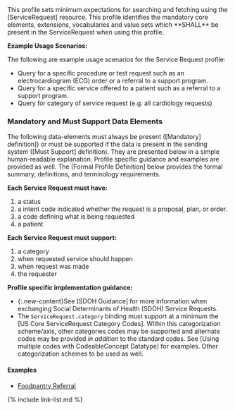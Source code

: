 <div markdown="1" class="new-content">
This profile sets minimum expectations for searching and fetching  using the [ServiceRequest] resource. This profile identifies the mandatory core elements, extensions, vocabularies and value sets which **SHALL** be present in the ServiceRequest when using this profile.

**Example Usage Scenarios:**

The following are example usage scenarios for the Service Request profile:

-   Query for a specific procedure or test request such as an electrocardiogram (ECG) order or a referral to a support program.
-   Query for a specific service offered to a patient such as a referral to a support program.
-   Query for category of service request (e.g. all cardiology requests)


### Mandatory and Must Support Data Elements

The following data-elements must always be present ([Mandatory] definition]) or must be supported if the data is present in the sending system ([Must Support] definition). They are presented below in a simple human-readable explanation.  Profile specific guidance and examples are provided as well.  The [Formal Profile Definition] below provides the  formal summary, definitions, and  terminology requirements.

**Each Service Request must have:**

1.  a status
1.  a intent code indicated whether the request is a proposal, plan, or order.
3.  a code defining what is being requested
4.  a patient

**Each Service Request must support:**

1.  a category
1.  when requested service should happen
1.  when request was made
1.  the requester

**Profile specific implementation guidance:**

- {:.new-content}See [SDOH Guidance] for more information when exchanging Social Determinants of Health (SDOH) Service Requests.
- The `ServiceRequest.category` binding must support at a minimum the [US Core ServiceRequest
Category Codes].  Within this categorization scheme/axis, other categories codes may be supported and alternate codes may be provided *in addition* to the standard codes. See [Using multiple codes with CodeableConcept Datatype] for examples.  Other categorization schemes to be used as well.

#### Examples

- [Foodpantry Referral](ServiceRequest-foodpantry-referral.html)

</div>

{% include link-list.md %}
